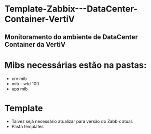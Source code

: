 # Template-Zabbix---DataCenter-Container-VertiV

## Monitoramento do ambiente de DataCenter Container da VertiV

# Mibs necessárias estão na pastas: 
- crv mib
- mib - wtd 100
- ups mib

# Template
- Talvez sejá necessário atualizar para versão do Zabbix atual.
- Pasta templates
